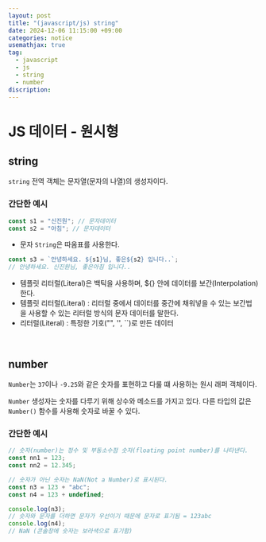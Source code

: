 ```yaml
---
layout: post
title: "(javascript/js) string"
date: 2024-12-06 11:15:00 +09:00
categories: notice
usemathjax: true
tag:
  - javascript
  - js
  - string
  - number
discription:
---
```


# JS 데이터 - 원시형

## string

`string` 전역 객체는 문자열(문자의 나열)의 생성자이다.

### 간단한 예시

```js
const s1 = "신진원"; // 문자데이터
const s2 = "아침"; // 문자데이터
```

- 문자 `String`은 따옴표를 사용한다.

```js
const s3 = `안녕하세요. ${s1}님, 좋은${s2} 입니다..`;
// 안녕하세요. 신진원님, 좋은아침 입니다..
```

- 템플릿 리터럴(Literal)은 백틱을 사용하며, ${} 안에 데이터를 보간(Interpolation)한다.
- 템플릿 리터럴(Literal) : 리터럴 중에서 데이터를 중간에 채워넣을 수 있는 보간법을 사용할 수 있는 리터럴 방식의 문자 데이터를 말한다.
- 리터럴(Literal) : 특정한 기호("", '', ``)로 만든 데이터

<br>

## number

`Number`는 `37`이나 `-9.25`와 같은 숫자를 표현하고 다룰 떄 사용하는 원시 래퍼 객체이다.

`Number` 생성자는 숫자를 다루기 위해 상수와 메소드를 가지고 있다. 다른 타입의 값은 `Number()` 함수를 사용해 숫자로 바꿀 수 있다.

### 간단한 예시

```js
// 숫자(number)는 정수 및 부동소수점 숫자(floating point number)를 나타낸다.
const nn1 = 123;
const nn2 = 12.345;

// 숫자가 아닌 숫자는 NaN(Not a Number)로 표시된다.
const n3 = 123 + "abc";
const n4 = 123 + undefined;

console.log(n3);
// 숫자와 문자를 더하면 문자가 우선이기 때문에 문자로 표기됨 = 123abc
console.log(n4);
// NaN (콘솔창에 숫자는 보라색으로 표기함)
```
